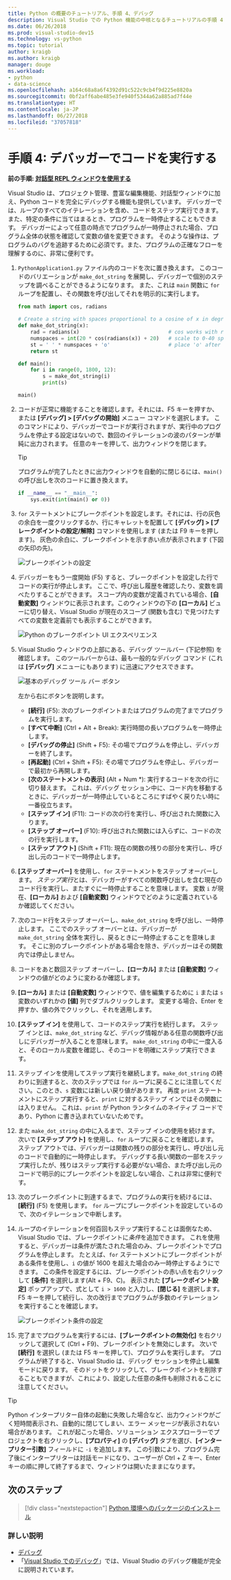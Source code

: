 ```yaml
---
title: Python の概要のチュートリアル、手順 4、デバッグ
description: Visual Studio での Python 機能の中核となるチュートリアルの手順 4 では、デバッガーで Python コードを実行する方法について説明します。
ms.date: 06/26/2018
ms.prod: visual-studio-dev15
ms.technology: vs-python
ms.topic: tutorial
author: kraigb
ms.author: kraigb
manager: douge
ms.workload:
- python
- data-science
ms.openlocfilehash: a164c68a8a6f4392d91c522c9cb4f9d225e8820a
ms.sourcegitcommit: 0bf2aff6abe485e3fe940f5344a62a885ad7f44e
ms.translationtype: HT
ms.contentlocale: ja-JP
ms.lasthandoff: 06/27/2018
ms.locfileid: "37057818"
---
```

# <a name="step-4-run-code-in-the-debugger"></a>手順 4: デバッガーでコードを実行する

**前の手順: [対話型 REPL ウィンドウを使用する](tutorial-working-with-python-in-visual-studio-step-03-interactive-repl.md)**

Visual Studio は、プロジェクト管理、豊富な編集機能、対話型ウィンドウに加え、Python コードを完全にデバッグする機能も提供しています。 デバッガーでは、ループのすべてのイテレーションを含め、コードをステップ実行できます。 また、特定の条件に当てはまるとき、プログラムを一時停止することもできます。 デバッガーによって任意の時点でプログラムが一時停止された場合、プログラム全体の状態を確認して変数の値を変更できます。 そのような操作は、プログラムのバグを追跡するために必須です。また、プログラムの正確なフローを理解するのに、非常に便利です。

1. `PythonApplication1.py` ファイル内のコードを次に置き換えます。 このコードのバリエーションが `make_dot_string` を展開し、デバッガーで個別のステップを調べることができるようになります。 また、これは `main` 関数に `for` ループを配置し、その関数を呼び出してそれを明示的に実行します。

    ```python
    from math import cos, radians

    # Create a string with spaces proportional to a cosine of x in degrees
    def make_dot_string(x):
        rad = radians(x)                             # cos works with radians
        numspaces = int(20 * cos(radians(x)) + 20)   # scale to 0-40 spaces
        st = ' ' * numspaces + 'o'                   # place 'o' after the spaces
        return st

    def main():
        for i in range(0, 1800, 12):
            s = make_dot_string(i)
            print(s)

    main()
    ```

1. コードが正常に機能することを確認します。それには、F5 キーを押すか、または **[デバッグ] > [デバッグの開始]** メニュー コマンドを選択します。 このコマンドにより、デバッガーでコードが実行されますが、実行中のプログラムを停止する設定はないので、数回のイテレーションの波のパターンが単純に出力されます。 任意のキーを押して、出力ウィンドウを閉じます。

    > [!Tip]
    > プログラムが完了したときに出力ウィンドウを自動的に閉じるには、`main()` の呼び出しを次のコードに置き換えます。
    >
    > ```python
    > if __name__ == "__main__":
    >     sys.exit(int(main() or 0))
    > ```

1. `for` ステートメントにブレークポイントを設定します。それには、行の灰色の余白を一度クリックするか、行にキャレットを配置して **[デバッグ] > [ブレークポイントの設定/解除]** コマンドを使用します (または F9 キーを押します)。 灰色の余白に、ブレークポイントを示す赤い点が表示されます (下図の矢印の先)。

    ![ブレークポイントの設定](media/vs-getting-started-python-18-debugging1.png)

1. デバッガーをもう一度開始 (F5) すると、ブレークポイントを設定した行でコードの実行が停止します。 ここで、呼び出し履歴を確認したり、変数を調べたりすることができます。 スコープ内の変数が定義されている場合、**[自動変数]** ウィンドウに表示されます。このウィンドウの下の **[ローカル]** ビューに切り替え、Visual Studio が現在のスコープ (関数も含む) で見つけたすべての変数を定義前でも表示することができます。

    ![Python のブレークポイント UI エクスペリエンス](media/vs-getting-started-python-19-debugging2b.png)

1. Visual Studio ウィンドウの上部にある、デバッグ ツールバー (下記参照) を確認します。 このツールバーからは、最も一般的なデバッグ コマンド (これは **[デバッグ]** メニューにもあります) に迅速にアクセスできます。

    ![基本のデバッグ ツール バー ボタン](media/vs-getting-started-python-20-debugging3.png)

    左から右にボタンを説明します。
    - **[続行]** (F5): 次のブレークポイントまたはプログラムの完了までプログラムを実行します。
    - **[すべて中断]** (Ctrl + Alt + Break): 実行時間の長いプログラムを一時停止します。
    - **[デバッグの停止]** (Shift + F5): その場でプログラムを停止し、デバッガーを終了します。
    - **[再起動]** (Ctrl + Shift + F5): その場でプログラムを停止し、デバッガーで最初から再開します。
    - **[次のステートメントの表示]** (Alt + Num *): 実行するコードを次の行に切り替えます。 これは、デバッグ セッション中に、コード内を移動するときに、デバッガーが一時停止しているところにすばやく戻りたい時に一番役立ちます。
    - **[ステップ イン]** (F11): コードの次の行を実行し、呼び出された関数に入ります。
    - **[ステップ オーバー]** (F10): 呼び出された関数には入らずに、コードの次の行を実行します。
    - **[ステップ アウト]** (Shift + F11): 現在の関数の残りの部分を実行し、呼び出し元のコードで一時停止します。

1. **[ステップ オーバー]** を使用し、`for` ステートメントをステップ オーバーします。 *ステップ実行*とは、デバッガーがすべての関数呼び出しを含む現在のコード行を実行し、またすぐに一時停止することを意味します。 変数 `i` が現在、**[ローカル]** および **[自動変数]** ウィンドウでどのように定義されているか確認してください。

1. 次のコード行をステップ オーバーし、`make_dot_string` を呼び出し、一時停止します。 ここでのステップ オーバーとは、デバッガーが `make_dot_string` 全体を実行し、戻るときに一時停止することを意味します。 そこに別のブレークポイントがある場合を除き、デバッガーはその関数内では停止しません。

1. コードをあと数回ステップ オーバーし、**[ローカル]** または **[自動変数]** ウィンドウの値がどのように変わるか確認します。

1. **[ローカル]** または **[自動変数]** ウィンドウで、値を編集するために `i` または `s` 変数のいずれかの **[値]** 列でダブルクリックします。 変更する場合、Enter を押すか、値の外でクリックし、それを適用します。

1. **[ステップ イン]** を使用して、コードのステップ実行を続行します。 ステップ インとは、`make_dot_string` など、デバッグ情報がある任意の関数呼び出しにデバッガーが入ることを意味します。 `make_dot_string` の中に一度入ると、そのローカル変数を確認し、そのコードを明確にステップ実行できます。

1. ステップ インを使用してステップ実行を継続します。`make_dot_string` の終わりに到達すると、次のステップでは `for` ループに戻ることに注意してください。このとき、`s` 変数には新しい戻り値があります。 再度 `print` ステートメントにステップ実行すると、`print` に対するステップ インではその関数には入りません。 これは、`print` が Python ランタイムのネイティブ コードであり、Python に書き込まれていないためです。

1. また `make_dot_string` の中に入るまで、ステップ インの使用を続けます。 次いで **[ステップ アウト]** を使用し、`for` ループに戻ることを確認します。 ステップ アウトでは、デバッガーは関数の残りの部分を実行し、呼び出し元のコードで自動的に一時停止します。 デバッグする長い関数の一部をステップ実行したが、残りはステップ実行する必要がない場合、また呼び出し元のコードで明示的にブレークポイントを設定しない場合、これは非常に便利です。

1. 次のブレークポイントに到達するまで、プログラムの実行を続けるには、**[続行]** (F5) を使用します。 `for` ループにブレークポイントを設定しているので、次のイテレーションで中断します。

1. ループのイテレーションを何百回もステップ実行することは面倒なため、Visual Studio では、ブレークポイントに*条件*を追加できます。 これを使用すると、デバッガーは条件が満たされた場合のみ、ブレークポイントでプログラムを停止します。 たとえば、`for` ステートメントにブレークポイントがある条件を使用し、`i` の値が 1600 を超えた場合のみ一時停止するようにできます。 この条件を設定するには、ブレークポイントの赤い点を右クリックして **[条件]** を選択します(Alt + F9、C)。 表示された **[ブレークポイント設定]** ポップアップで、式として `i > 1600` と入力し、**[閉じる]** を選択します。 F5 キーを押して続行し、次の改行までプログラムが多数のイテレーションを実行することを確認します。

    ![ブレークポイント条件の設定](media/vs-getting-started-python-21-debugging4.png)

1. 完了までプログラムを実行するには、**[ブレークポイントの無効化]** を右クリックして選択して (Ctrl + F9)、ブレークポイントを無効にします。 次いで **[続行]** を選択し (または F5 キーを押して)、プログラムを実行します。 プログラムが終了すると、Visual Studio は、デバッグ セッションを停止し編集モードに戻ります。 そのドットをクリックして、ブレークポイントを削除することもできますが、これにより、設定した任意の条件も削除されることに注意してください。

> [!Tip]
> Python インタープリター自体の起動に失敗した場合など、出力ウィンドウがごく短時間表示され、自動的に閉じてしまい、エラー メッセージが表示されない場合があります。 これが起こった場合、ソリューション エクスプローラーでプロジェクトを右クリックし、**[プロパティ]** の **[デバッグ]** タブを選び、**[インタープリター引数]** フィールドに `-i` を追加します。 この引数により、プログラム完了後にインタープリターは対話モードになり、ユーザーが Ctrl + Z キー、Enter キーの順に押して終了するまで、ウィンドウは開いたままになります。

## <a name="next-step"></a>次のステップ

> [!div class="nextstepaction"]
> [Python 環境へのパッケージのインストール](tutorial-working-with-python-in-visual-studio-step-05-installing-packages.md)

### <a name="go-deeper"></a>詳しい説明

- [デバッグ](debugging-python-in-visual-studio.md)
- 「[Visual Studio でのデバッグ](../debugger/debugger-feature-tour.md)」では、Visual Studio のデバッグ機能が完全に説明されています。
